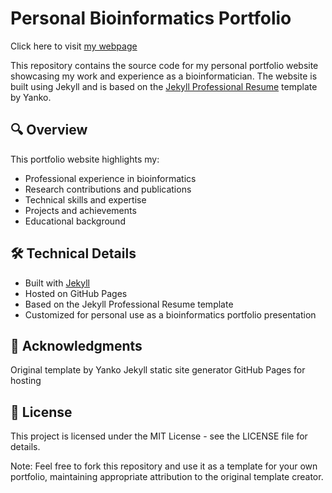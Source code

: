 # Personal Bioinformatics Portfolio

Click here to visit [my webpage](https://justalilibit.github.io/)


This repository contains the source code for my personal portfolio website showcasing my work and experience as a bioinformatician. The website is built using Jekyll and is based on the [Jekyll Professional Resume](https://github.com/byanko55/jekyll-professional-resume) template by Yanko.

## 🔍 Overview

This portfolio website highlights my:
- Professional experience in bioinformatics
- Research contributions and publications
- Technical skills and expertise
- Projects and achievements
- Educational background

## 🛠️ Technical Details

- Built with [Jekyll](https://jekyllrb.com/)
- Hosted on GitHub Pages
- Based on the Jekyll Professional Resume template
- Customized for personal use as a bioinformatics portfolio presentation


## 🙏 Acknowledgments

Original template by Yanko
Jekyll static site generator
GitHub Pages for hosting


## 📄 License
This project is licensed under the MIT License - see the LICENSE file for details.


Note: Feel free to fork this repository and use it as a template for your own portfolio, maintaining appropriate attribution to the original template creator.
